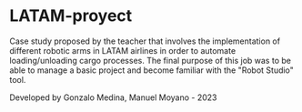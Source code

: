 # LATAM-proyect
Case study proposed by the teacher that involves the implementation of different robotic arms in LATAM airlines in order to automate loading/unloading cargo processes. 
The final purpose of this job was to be able to manage a basic project and become familiar with the "Robot Studio" tool.

Developed by Gonzalo Medina, Manuel Moyano - 2023
